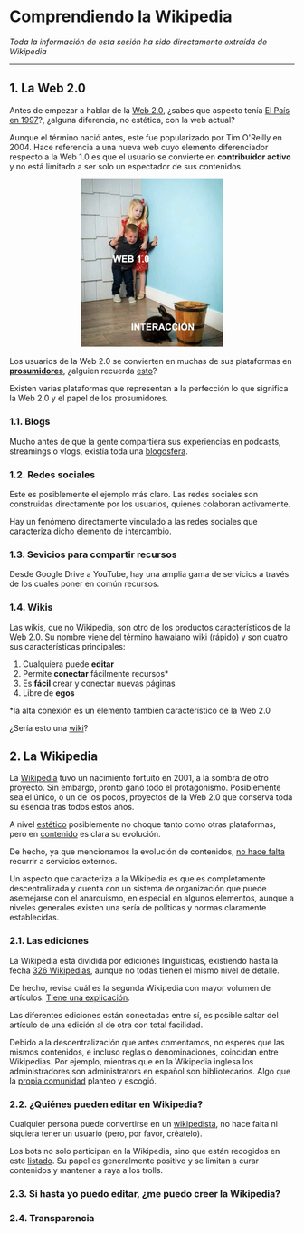 # Comprendiendo la Wikipedia

*Toda la información de esta sesión ha sido directamente extraída de Wikipedia*

---
## 1. La Web 2.0
Antes de empezar a hablar de la [Web 2.0](https://es.wikipedia.org/wiki/Web_2.0), ¿sabes que aspecto tenía [El País en 1997](https://web.archive.org/web/19970412190547/http://www.elpais.es/p/d/19970412/economia/rato.htm)?, ¿alguna diferencia, no estética, con la web actual?

Aunque el término nació antes, este fue popularizado por Tim O'Reilly en 2004. Hace referencia a una nueva web cuyo elemento diferenciador respecto a la Web 1.0 es que el usuario se convierte en **contribuidor activo** y no está limitado a ser solo un espectador de sus contenidos.

<center><img src="https://raw.githubusercontent.com/Wences91/teaching/main/images/meme_web.png" style="width:50%"></img></center>

Los usuarios de la Web 2.0 se convierten en muchas de sus plataformas en **[prosumidores](https://es.wikipedia.org/wiki/Prosumidor)**, ¿alguien recuerda [esto](https://web.archive.org/web/20080331103629/http://www.tuenti.com/)?

Existen varias plataformas que representan a la perfección lo que significa la Web 2.0 y el papel de los prosumidores.

### 1.1. Blogs
Mucho antes de que la gente compartiera sus experiencias en podcasts, streamings o vlogs, existía toda una [blogosfera](https://es.wikipedia.org/wiki/Blogosfera).

### 1.2. Redes sociales
Este es posiblemente el ejemplo más claro. Las redes sociales son construidas directamente por los usuarios, quienes colaboran activamente.

Hay un fenómeno directamente vinculado a las redes sociales que [caracteriza](https://twitter.com/mil0tix/status/1523367332407513089?s=20&t=06GoZuasKUQ_L0aWnzVWbw) dicho elemento de intercambio.

### 1.3. Sevicios para compartir recursos
Desde Google Drive a YouTube, hay una amplia gama de servicios a través de los cuales poner en común recursos.

### 1.4. Wikis
Las wikis, que no Wikipedia, son otro de los productos característicos de la Web 2.0. Su nombre viene del término hawaiano wiki (rápido) y son cuatro sus características principales:

1. Cualquiera puede **editar**
2. Permite **conectar** fácilmente recursos*
3. Es **fácil** crear y conectar nuevas páginas
4. Libre de **egos**

*la alta conexión es un elemento también característico de la Web 2.0

¿Sería esto una [wiki](https://starwars.fandom.com/es/wiki/Grogu)?

## 2. La Wikipedia
La [Wikipedia](https://es.wikipedia.org/wiki/Historia_de_Wikipedia) tuvo un nacimiento fortuito en 2001, a la sombra de otro proyecto. Sin embargo, pronto ganó todo el protagonismo. Posiblemente sea el único, o un de los pocos, proyectos de la Web 2.0 que conserva toda su esencia tras todos estos años.

A nivel [estético](https://web.archive.org/web/20040203190445/http://en.wikipedia.org/wiki/Attack_on_Pearl_Harbor) posiblemente no choque tanto como otras plataformas, pero en [contenido](https://en.wikipedia.org/wiki/Wikipedia:Size_of_Wikipedia) es clara su evolución.

De hecho, ya que mencionamos la evolución de contenidos, [no hace falta](https://en.wikipedia.org/w/index.php?title=Attack_on_Pearl_Harbor&oldid=2304548) recurrir a servicios externos.

Un aspecto que caracteriza a la Wikipedia es que es completamente descentralizada y cuenta con un sistema de organización que puede asemejarse con el anarquismo, en especial en algunos elementos, aunque a niveles generales existen una sería de políticas y normas claramente establecidas.

### 2.1. Las ediciones
La Wikipedia está dividida por ediciones linguísticas, existiendo hasta la fecha [326 Wikipedias](https://en.wikipedia.org/wiki/List_of_Wikipedias), aunque no todas tienen el mismo nivel de detalle.

De hecho, revisa cuál es la segunda Wikipedia con mayor volumen de artículos. [Tiene una explicación](https://elpais.com/tecnologia/2021-09-08/el-creador-de-diez-millones-de-articulos-en-wikipedia-mi-bot-ha-contribuido-a-contrarrestar-los-sesgos.html).

Las diferentes ediciones están conectadas entre sí, es posible saltar del artículo de una edición al de otra con total facilidad.

Debido a la descentralización que antes comentamos, no esperes que las mismos contenidos, e incluso reglas o denominaciones, coincidan entre Wikipedias. Por ejemplo, mientras que en la Wikipedia inglesa los administradores son administrators en español son bibliotecarios. Algo que la [propia comunidad](https://es.wikipedia.org/wiki/Wikipedia:Votaciones/Antiguo_archivo#Cambio_de_nombre_a_la_categor%C3%ADa_de_administrador) planteo y escogió.

### 2.2. ¿Quiénes pueden editar en Wikipedia?
Cualquier persona puede convertirse en un [wikipedista](https://es.wikipedia.org/wiki/Wikipedia:Wikipedistas), no hace falta ni siquiera tener un usuario (pero, por favor, créatelo).

Los bots no solo participan en la Wikipedia, sino que están recogidos en este [listado](https://es.wikipedia.org/wiki/Especial:ListaUsuarios/bot). Su papel es generalmente positivo y se limitan a curar contenidos y mantener a raya a los trolls.

### 2.3. Si hasta yo puedo editar, ¿me puedo creer la Wikipedia?


### 2.4. Transparencia